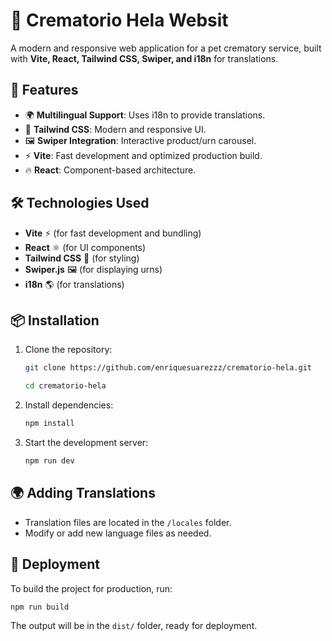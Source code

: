 # 🐾 Crematorio Hela Websit

A modern and responsive web application for a pet crematory service, built with **Vite, React, Tailwind CSS, Swiper, and i18n** for translations.

## 🚀 Features
- 🌍 **Multilingual Support**: Uses i18n to provide translations.
- 🎨 **Tailwind CSS**: Modern and responsive UI.
- 🖼️ **Swiper Integration**: Interactive product/urn carousel.
- ⚡ **Vite**: Fast development and optimized production build.
- 🔥 **React**: Component-based architecture.

## 🛠️ Technologies Used
- **Vite** ⚡ (for fast development and bundling)
- **React** ⚛️ (for UI components)
- **Tailwind CSS** 🎨 (for styling)
- **Swiper.js** 🖼️ (for displaying urns)
- **i18n** 🌎 (for translations)

## 📦 Installation

1. Clone the repository:
   ```sh
   git clone https://github.com/enriquesuarezzz/crematorio-hela.git
   ```
      ```sh
     cd crematorio-hela
      ```

2. Install dependencies:
   ```sh
   npm install
   ```

3. Start the development server:
   ```sh
   npm run dev
   ```

## 🌍 Adding Translations
- Translation files are located in the `/locales` folder.
- Modify or add new language files as needed.

## 🚀 Deployment
To build the project for production, run:
```sh
npm run build
```
The output will be in the `dist/` folder, ready for deployment.




